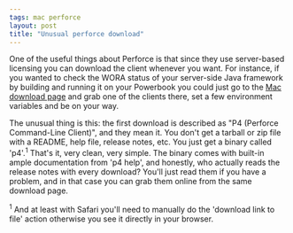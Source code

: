 ```yaml
---
tags: mac perforce
layout: post
title: "Unusual perforce download"
---
```




<p>One of the useful things about Perforce is that since they use server-based licensing you can download the client whenever you want. For instance, if you wanted to check the WORA status of your server-side Java framework by building and running it on your Powerbook you could just go to the <a href="http://perforce.com/perforce/downloads/macosx102ppc.html">Mac download page</a> and grab one of the clients there, set a few environment variables and be on your way.</p>

<p>The unusual thing is this: the first download is described as "P4 (Perforce Command-Line Client)", and they mean it. You don't get a tarball or zip file with a README, help file, release notes, etc. You just get a binary called 'p4'.<sup>1</sup> That's it, very clean, very simple. The binary comes with built-in ample documentation from 'p4 help', and honestly, who actually reads the release notes with every download? You'll just read them if you have a problem, and in that case you can grab them online from the same download page.</p>

<p><sup>1</sup> And at least with Safari you'll need to manually do the 'download link to file' action otherwise you see it directly in your browser. </p>


